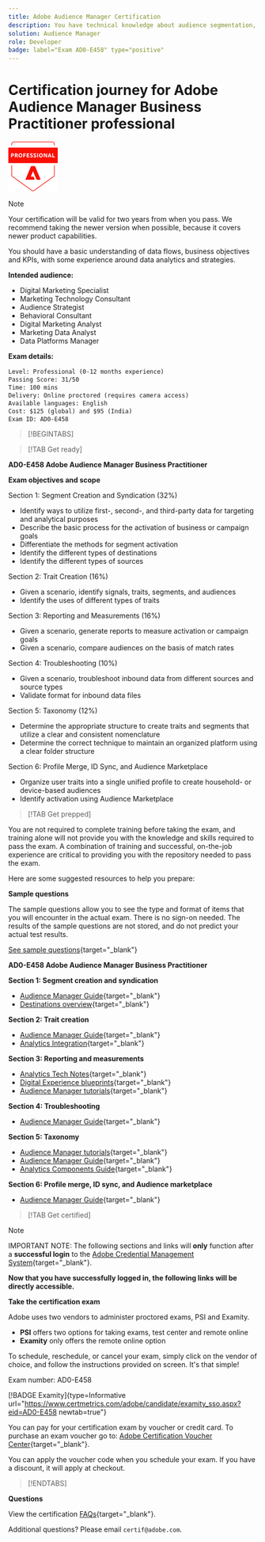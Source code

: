 ```yaml
---
title: Adobe Audience Manager Certification
description: You have technical knowledge about audience segmentation, destination exports, and activation on real time basis for unified profiles that adhere to data and privacy regulations, customer data platforms (CDP) and knowledge of Adobe Experience Platform.
solution: Audience Manager
role: Developer
badge: label="Exam AD0-E458" type="positive"
---
```

# Certification journey for Adobe Audience Manager Business Practitioner professional

![Certification Professional Badge](/help/certifications/assets/professional-badge-Xsmall.png)

>[!NOTE]
>
>Your certification will be valid for two years from when you pass. We recommend taking the newer version when possible, because it covers newer product capabilities.

You should have a basic understanding of data flows, business objectives and KPIs, with some experience around data analytics and strategies.

**Intended audience:**

* Digital Marketing Specialist
* Marketing Technology Consultant
* Audience Strategist
* Behavioral Consultant
* Digital Marketing Analyst
* Marketing Data Analyst
* Data Platforms Manager

**Exam details:**

```
Level: Professional (0-12 months experience)
Passing Score: 31/50
Time: 100 mins
Delivery: Online proctored (requires camera access)
Available languages: English
Cost: $125 (global) and $95 (India)
Exam ID: AD0-E458

```

>[!BEGINTABS]

>[!TAB Get ready]

**AD0-E458 Adobe Audience Manager Business Practitioner**

**Exam objectives and scope**

Section 1: Segment Creation and Syndication (32%)

* Identify ways to utilize first-, second-, and third-party data for targeting and analytical purposes
* Describe the basic process for the activation of business or campaign goals
* Differentiate the methods for segment activation
* Identify the different types of destinations
* Identify the different types of sources

Section 2: Trait Creation (16%)

* Given a scenario, identify signals, traits, segments, and audiences
* Identify the uses of different types of traits

Section 3: Reporting and Measurements (16%)

* Given a scenario, generate reports to measure activation or campaign goals
* Given a scenario, compare audiences on the basis of match rates

Section 4: Troubleshooting (10%)

* Given a scenario, troubleshoot inbound data from different sources and source types
* Validate format for inbound data files

Section 5: Taxonomy (12%)

* Determine the appropriate structure to create traits and segments that utilize a clear and consistent nomenclature
* Determine the correct technique to maintain an organized platform using a clear folder structure

Section 6: Profile Merge, ID Sync, and Audience Marketplace

* Organize user traits into a single unified profile to create household- or device-based audiences
* Identify activation using Audience Marketplace

>[!TAB Get prepped]

You are not required to complete training before taking the exam, and training alone will not provide you with the knowledge and skills required to pass the exam. A combination of training and successful, on-the-job experience are critical to providing you with the repository needed to pass the exam.

Here are some suggested resources to help you prepare:

**Sample questions**

The sample questions allow you to see the type and format of items that you will encounter in the actual exam. There is no sign-on needed. The results of the sample questions are not stored, and do not predict your actual test results.

[See sample questions](https://scorpion.caveon.com/launchpad/ad0-e458-adobe-audience-manager-business-practitioner-professional-copy-dvaivw){target="_blank"}

**AD0-E458 Adobe Audience Manager Business Practitioner**

**Section 1: Segment creation and syndication**

* [Audience Manager Guide](https://experienceleague.adobe.com/docs/audience-manager/user-guide/aam-home.html?lang=en){target="_blank"} 
* [Destinations overview](https://experienceleague.adobe.com/docs/experience-platform/destinations/home.html?lang=en){target="_blank"} 

**Section 2: Trait creation**

* [Audience Manager Guide](https://experienceleague.adobe.com/docs/audience-manager/user-guide/aam-home.html?lang=en){target="_blank"} 
* [Analytics Integration](https://experienceleague.adobe.com/docs/analytics/integration/home.html?lang=en){target="_blank"} 

**Section 3: Reporting and measurements**

* [Analytics Tech Notes](https://experienceleague.adobe.com/docs/analytics/technotes/home.html?lang=en){target="_blank"} 
* [Digital Experience blueprints](https://experienceleague.adobe.com/docs/blueprints-learn/architecture/overview.html?lang=en){target="_blank"} 
* [Audience Manager tutorials](https://experienceleague.adobe.com/docs/audience-manager-learn/tutorials/overview.html?lang=en){target="_blank"} 

**Section 4: Troubleshooting**

* [Audience Manager Guide](https://experienceleague.adobe.com/docs/audience-manager/user-guide/aam-home.html?lang=en){target="_blank"} 

**Section 5: Taxonomy**

* [Audience Manager tutorials](https://experienceleague.adobe.com/docs/audience-manager-learn/tutorials/overview.html?lang=en){target="_blank"} 
* [Audience Manager Guide](https://experienceleague.adobe.com/docs/audience-manager/user-guide/aam-home.html?lang=en){target="_blank"} 
* [Analytics Components Guide](https://experienceleague.adobe.com/docs/analytics/components/home.html?lang=en){target="_blank"} 

**Section 6: Profile merge, ID sync, and Audience marketplace**

* [Audience Manager Guide](https://experienceleague.adobe.com/docs/audience-manager/user-guide/aam-home.html?lang=en){target="_blank"} 

>[!TAB Get certified]

>[!NOTE]
>
>IMPORTANT NOTE: The following sections and links will **only** function after a **successful login** to the [Adobe Credential Management System](http://www.certmetrics.com/adobe){target="_blank"}. 


**Now that you have successfully logged in, the following links will be directly accessible.**

**Take the certification exam**

Adobe uses two vendors to administer proctored exams, PSI and Examity. 

* **PSI** offers two options for taking exams, test center and remote online
* **Examity** only offers the remote online option

To schedule, reschedule, or cancel your exam, simply click on the vendor of choice, and follow the instructions provided on screen. It's that simple!

Exam number: AD0-E458

[!BADGE Examity]{type=Informative url="https://www.certmetrics.com/adobe/candidate/examity_sso.aspx?eid=AD0-E458 newtab=true"}

You can pay for your certification exam by voucher or credit card. To purchase an exam voucher go to: [Adobe Certification Voucher Center](https://market.xvoucher.com/adobe/global){target="_blank"}. 

You can apply the voucher code when you schedule your exam. If you have a discount, it will apply at checkout.

>[!ENDTABS]

**Questions**

View the certification [FAQs](https://solutionpartners.adobe.com/solution-partners/training_and_certification/certification/certification_faq.html#){target="_blank"}.

Additional questions? Please email `certif@adobe.com`.
